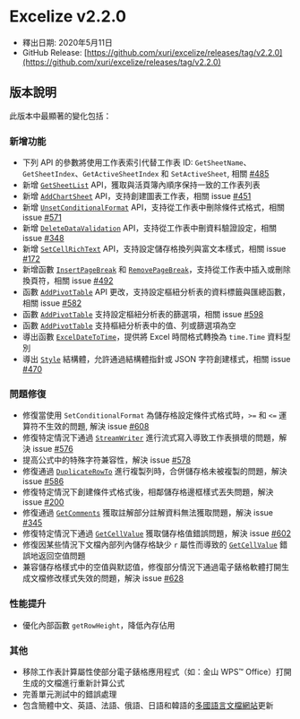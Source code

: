 # Excelize v2.2.0

* 釋出日期: 2020年5月11日
* GitHub Release: [https://github.com/xuri/excelize/releases/tag/v2.2.0](https://github.com/xuri/excelize/releases/tag/v2.2.0)

## 版本說明

此版本中最顯著的變化包括：

### 新增功能

* 下列 API 的參數將使用工作表索引代替工作表 ID: `GetSheetName`、`GetSheetIndex`、`GetActiveSheetIndex` 和 `SetActiveSheet`, 相關 [#485](https://github.com/xuri/excelize/issues/485)
* 新增 [`GetSheetList`](https://pkg.go.dev/github.com/xuri/excelize/v2@v2.2.0#File.GetSheetList) API，獲取與活頁簿內順序保持一致的工作表列表
* 新增 [`AddChartSheet`](https://pkg.go.dev/github.com/xuri/excelize/v2@v2.2.0#File.AddChartSheet) API，支持創建圖表工作表，相關 issue [#451](https://github.com/xuri/excelize/issues/451)
* 新增 [`UnsetConditionalFormat`](https://pkg.go.dev/github.com/xuri/excelize/v2@v2.2.0#File.UnsetConditionalFormat) API，支持從工作表中刪除條件式格式，相關 issue [#571](https://github.com/xuri/excelize/issues/571)
* 新增 [`DeleteDataValidation`](https://pkg.go.dev/github.com/xuri/excelize/v2@v2.2.0#File.DeleteDataValidation) API，支持從工作表中刪資料驗證設定，相關 issue [#348](https://github.com/xuri/excelize/issues/348)
* 新增 [`SetCellRichText`](https://pkg.go.dev/github.com/xuri/excelize/v2@v2.2.0#File.SetCellRichText) API，支持設定儲存格換列與富文本樣式，相關 issue [#172](https://github.com/xuri/excelize/issues/172)
* 新增函數 [`InsertPageBreak`](https://pkg.go.dev/github.com/xuri/excelize/v2@v2.2.0#File.InsertPageBreak) 和 [`RemovePageBreak`](https://pkg.go.dev/github.com/xuri/excelize/v2@v2.2.0#File.RemovePageBreak)，支持從工作表中插入或刪除換頁符，相關 issue [#492](https://github.com/xuri/excelize/issues/492)
* 函數 [`AddPivotTable`](https://pkg.go.dev/github.com/xuri/excelize/v2@v2.2.0#File.AddPivotTable) API 更改，支持設定樞紐分析表的資料標籤與匯總函數，相關 issue [#582](https://github.com/xuri/excelize/issues/582)
* 函數 [`AddPivotTable`](https://pkg.go.dev/github.com/xuri/excelize/v2@v2.2.0#File.AddPivotTable) 支持設定樞紐分析表的篩選項，相關 issue [#598](https://github.com/xuri/excelize/issues/598)
* 函數 [`AddPivotTable`](https://pkg.go.dev/github.com/xuri/excelize/v2@v2.2.0#File.AddPivotTable) 支持樞紐分析表中的值、列或篩選項為空
* 導出函數 [`ExcelDateToTime`](https://pkg.go.dev/github.com/xuri/excelize/v2@v2.2.0#File.ExcelDateToTime)，提供將 Excel 時間格式轉換為 `time.Time` 資料型別
* 導出 [`Style`](https://pkg.go.dev/github.com/xuri/excelize/v2@v2.2.0#Style) 結構體，允許通過結構體指針或 JSON 字符創建樣式，相關 issue [#470](https://github.com/xuri/excelize/issues/470)

### 問題修復

* 修復當使用 `SetConditionalFormat` 為儲存格設定條件式格式時，`>=` 和 `<=` 運算符不生效的問題, 解決 issue [#608](https://github.com/xuri/excelize/issues/608)
* 修復特定情況下通過 [`StreamWriter`](https://pkg.go.dev/github.com/xuri/excelize/v2@v2.2.0#StreamWriter) 進行流式寫入導致工作表損壞的問題，解決 issue [#576](https://github.com/xuri/excelize/issues/576)
* 提高公式中的特殊字符兼容性，解決 issue [#578](https://github.com/xuri/excelize/issues/578)
* 修復通過 [`DuplicateRowTo`](https://pkg.go.dev/github.com/xuri/excelize/v2@v2.2.0#File.DuplicateRowTo) 進行複製列時，合併儲存格未被複製的問題，解決 issue [#586](https://github.com/xuri/excelize/issues/586)
* 修復特定情況下創建條件式格式後，相鄰儲存格邊框樣式丟失問題，解決 issue [#200](https://github.com/xuri/excelize/issues/200)
* 修復通過 [`GetComments`](https://pkg.go.dev/github.com/xuri/excelize/v2@v2.2.0#File.GetComments) 獲取註解部分註解資料無法獲取問題，解決 issue [#345](https://github.com/xuri/excelize/issues/345)
* 修復特定情況下通過 [`GetCellValue`](https://pkg.go.dev/github.com/xuri/excelize/v2@v2.2.0#File.GetCellValue) 獲取儲存格值錯誤問題，解決 issue [#602](https://github.com/xuri/excelize/issues/602)
* 修復因某些情況下文檔內部列內儲存格缺少 `r` 屬性而導致的 [`GetCellValue`](https://pkg.go.dev/github.com/xuri/excelize/v2@v2.2.0#File.GetCellValue) 錯誤地返回空值問題
* 兼容儲存格樣式中的空值與默認值，修復部分情況下通過電子錶格軟體打開生成文檔修改樣式失效的問題，解決 issue [#628](https://github.com/xuri/excelize/issues/628)

### 性能提升

* 優化內部函數 `getRowHeight`，降低內存佔用

### 其他

* 移除工作表計算屬性使部分電子錶格應用程式（如：金山 WPS&trade; Office）打開生成的文檔進行重新計算公式
* 完善單元測試中的錯誤處理
* 包含簡體中文、英語、法語、俄語、日語和韓語的[多國語言文檔網站](https://xuri.me/excelize)更新
